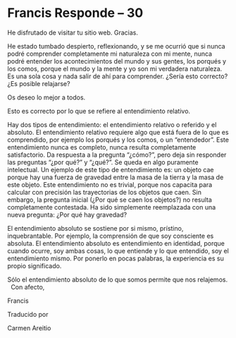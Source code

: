 # Francis Responde – 30

He disfrutado de visitar tu sitio web. Gracias.

He estado tumbado despierto, reflexionando, y se me ocurri&oacute; que si nunca podr&eacute; comprender completamente mi naturaleza con mi mente, nunca podr&eacute; entender los acontecimientos del mundo y sus gentes, los porqu&eacute;s y los comos, porque el mundo y la mente y yo son mi verdadera naturaleza. Es una sola cosa y nada salir de ah&iacute; para comprender. &iquest;Ser&iacute;a esto correcto? &iquest;Es posible relajarse?

Os deseo lo mejor a todos.

Esto es correcto por lo que se refiere al entendimiento relativo.

Hay dos tipos de entendimiento: el entendimiento relativo o referido y el absoluto. El entendimiento relativo requiere algo que est&aacute; fuera de lo que es comprendido, por ejemplo los porqu&eacute;s y los comos, o un &ldquo;entendedor&rdquo;. Este entendimiento nunca es completo, nunca resulta completamente satisfactorio. Da respuesta a la pregunta &ldquo;&iquest;c&oacute;mo?&rdquo;, pero deja sin responder las preguntas &ldquo;&iquest;por qu&eacute;?&rdquo; y &ldquo;&iquest;qu&eacute;?&rdquo;. Se queda en algo puramente intelectual. Un ejemplo de este tipo de entendimiento es: un objeto cae porque hay una fuerza de gravedad entre la masa de la tierra y la masa de este objeto. Este entendimiento no es trivial, porque nos capacita para calcular con precisi&oacute;n las trayectorias de los objetos que caen. Sin embargo, la pregunta inicial (&iquest;Por qu&eacute; se caen los objetos?) no resulta completamente contestada. Ha sido simplemente reemplazada con una nueva pregunta: &iquest;Por qu&eacute; hay gravedad?

El entendimiento absoluto se sostiene por si mismo, pr&iacute;stino, inquebrantable. Por ejemplo, la comprensi&oacute;n de que soy consciente es absoluta. El entendimiento absoluto es entendimiento en identidad, porque cuando ocurre, soy ambas cosas, lo que entiende y lo que entendido, soy el entendimiento mismo. Por ponerlo en pocas palabras, la experiencia es su propio significado.

S&oacute;lo el entendimiento absoluto de lo que somos permite que nos relajemos.
&nbsp; 
Con afecto,

Francis

Traducido por 

Carmen Areitio

